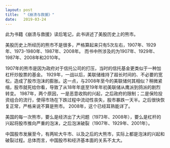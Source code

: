 ```yaml
---
layout: post
title:  "《崩溃与救援》"
date:   2019-03-24
---
```


此为书籍《崩溃与救援》读后笔记，此书讲述了美股历史上的熊市。

美股历史上所经历的熊市不是很多，严格算起来只有5次左右，1907年、1929年、1973-1980年、1987年、2008年。
而书中所涉及的为1907年、1929年、1987年、2008年和2010年。

1907年的熊市是因为政府对于信托公司的打压，当时的信托基金更类似于一种加杠杆炒股票的基金。
1929年，一战以后，美联储维持了超长时间的、不必要的宽松，造成了股市泡沫的膨胀。这一点，与2008年至今的美联储何其相似？稍微紧缩，股市就死给你看，导致了从18年年底至19年年初美联储从鹰派到鸽派的剧烈转变。
1987年，两个原因，一是恶意收购的兴起，之后政府的限制；二是保险投资组合的流行，使得市场在下跌过程中流动性丧失，股市暴跌一天半。之后很快恢复正常，严格来说不算是熊市。
2008年，这个已经耳熟能详了。

美国的每一次熊市，要么是经济出了大问题（1973年、2008年），要么是杠杆的兴起将股市推向严重的泡沫，之后泡沫破裂（1907年、1929年、2001年）。

中国股市发展至今，有两轮大牛市、以及之后的大熊市，实际上都是泡沫的兴起和破裂过程。总体而言，中国股市和经济基本面的关系不太大。
